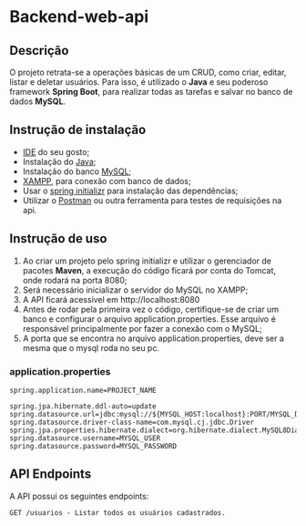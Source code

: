 # Backend-web-api

## Descrição
O projeto retrata-se a operações básicas de um CRUD, como criar, editar, listar e deletar usuários. Para isso, é utilizado o **Java** e seu poderoso framework **Spring Boot**, para realizar todas as tarefas e salvar no banco de dados **MySQL**.

## Instrução de instalação
* <a href='https://www.jetbrains.com/pt-br/idea/'>IDE</a> do seu gosto;
* Instalação do <a href='https://www.java.com/pt-BR/download/manual.jsp'>Java</a>;
* Instalação do banco <a href='https://www.mysql.com/downloads/'>MySQL</a>;
* <a href='https://www.apachefriends.org/pt_br/download.html'>XAMPP</a>, para conexão com banco de dados;
* Usar o <a href='https://start.spring.io/'>spring initializr</a> para instalação das dependências;
* Utilizar o <a href='https://www.postman.com/downloads/'>Postman</a> ou outra ferramenta para testes de requisições na api.

## Instrução de uso
1. Ao criar um projeto pelo spring initializr e utilizar o gerenciador de pacotes **Maven**, a execução do código ficará por conta do Tomcat, onde rodará na porta 8080;
2. Será necessário inicializar o servidor do MySQL no XAMPP;
3. A API ficará acessivel em <a>http://localhost:8080</a>
4. Antes de rodar pela primeira vez o código, certifique-se de criar um banco e configurar o arquivo application.properties. Esse arquivo é responsável principalmente por fazer a conexão com o MySQL;
5. A porta que se encontra no arquivo application.properties, deve ser a mesma que o mysql roda no seu pc.

### application.properties
```properties
spring.application.name=PROJECT_NAME

spring.jpa.hibernate.ddl-auto=update
spring.datasource.url=jdbc:mysql://${MYSQL_HOST:localhost}:PORT/MYSQL_DATABASE
spring.datasource.driver-class-name=com.mysql.cj.jdbc.Driver
spring.jpa.properties.hibernate.dialect=org.hibernate.dialect.MySQL8Dialect
spring.datasource.username=MYSQL_USER
spring.datasource.password=MYSQL_PASSWORD   
```

## API Endpoints

A API possui os seguintes endpoints:

```
GET /usuarios - Listar todos os usuários cadastrados.

```









